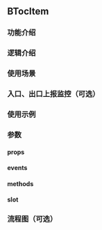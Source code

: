 ## BTocItem

### 功能介绍

### 逻辑介绍

### 使用场景

### 入口、出口上报监控（可选）

### 使用示例

### 参数

#### props

#### events

#### methods

#### slot

### 流程图（可选）
